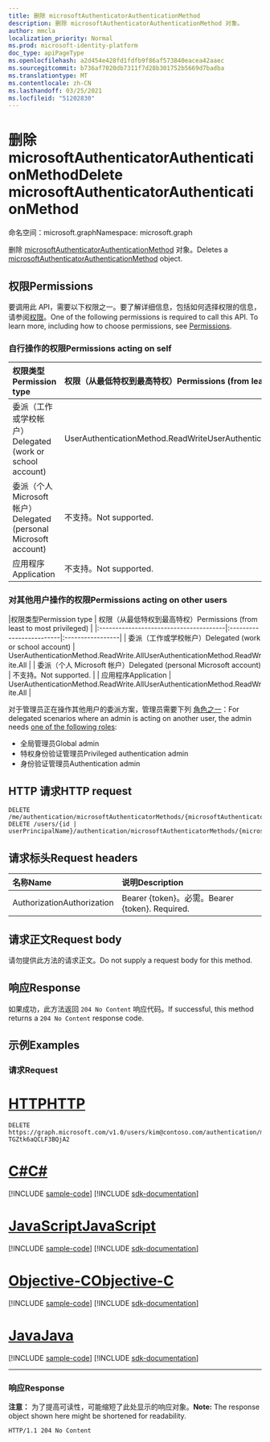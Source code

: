 ```yaml
---
title: 删除 microsoftAuthenticatorAuthenticationMethod
description: 删除 microsoftAuthenticatorAuthenticationMethod 对象。
author: mmcla
localization_priority: Normal
ms.prod: microsoft-identity-platform
doc_type: apiPageType
ms.openlocfilehash: a2d454e428fd1fdfb9f86af573840eacea42aaec
ms.sourcegitcommit: b736af7020db7311f7d28b301752b5669d7badba
ms.translationtype: MT
ms.contentlocale: zh-CN
ms.lasthandoff: 03/25/2021
ms.locfileid: "51202830"
---
```

# <a name="delete-microsoftauthenticatorauthenticationmethod"></a><span data-ttu-id="edd52-103">删除 microsoftAuthenticatorAuthenticationMethod</span><span class="sxs-lookup"><span data-stu-id="edd52-103">Delete microsoftAuthenticatorAuthenticationMethod</span></span>
<span data-ttu-id="edd52-104">命名空间：microsoft.graph</span><span class="sxs-lookup"><span data-stu-id="edd52-104">Namespace: microsoft.graph</span></span>

<span data-ttu-id="edd52-105">删除 [microsoftAuthenticatorAuthenticationMethod](../resources/microsoftauthenticatorauthenticationmethod.md) 对象。</span><span class="sxs-lookup"><span data-stu-id="edd52-105">Deletes a [microsoftAuthenticatorAuthenticationMethod](../resources/microsoftauthenticatorauthenticationmethod.md) object.</span></span>

## <a name="permissions"></a><span data-ttu-id="edd52-106">权限</span><span class="sxs-lookup"><span data-stu-id="edd52-106">Permissions</span></span>

<span data-ttu-id="edd52-p101">要调用此 API，需要以下权限之一。要了解详细信息，包括如何选择权限的信息，请参阅[权限](/graph/permissions-reference)。</span><span class="sxs-lookup"><span data-stu-id="edd52-p101">One of the following permissions is required to call this API. To learn more, including how to choose permissions, see [Permissions](/graph/permissions-reference).</span></span>

### <a name="permissions-acting-on-self"></a><span data-ttu-id="edd52-109">自行操作的权限</span><span class="sxs-lookup"><span data-stu-id="edd52-109">Permissions acting on self</span></span>

|<span data-ttu-id="edd52-110">权限类型</span><span class="sxs-lookup"><span data-stu-id="edd52-110">Permission type</span></span>      | <span data-ttu-id="edd52-111">权限（从最低特权到最高特权）</span><span class="sxs-lookup"><span data-stu-id="edd52-111">Permissions (from least to most privileged)</span></span>              |
|:---------------------------------------|:-------------------------|
| <span data-ttu-id="edd52-112">委派（工作或学校帐户）</span><span class="sxs-lookup"><span data-stu-id="edd52-112">Delegated (work or school account)</span></span>     | <span data-ttu-id="edd52-113">UserAuthenticationMethod.ReadWrite</span><span class="sxs-lookup"><span data-stu-id="edd52-113">UserAuthenticationMethod.ReadWrite</span></span> |
| <span data-ttu-id="edd52-114">委派（个人 Microsoft 帐户）</span><span class="sxs-lookup"><span data-stu-id="edd52-114">Delegated (personal Microsoft account)</span></span> | <span data-ttu-id="edd52-115">不支持。</span><span class="sxs-lookup"><span data-stu-id="edd52-115">Not supported.</span></span> |
| <span data-ttu-id="edd52-116">应用程序</span><span class="sxs-lookup"><span data-stu-id="edd52-116">Application</span></span>                            | <span data-ttu-id="edd52-117">不支持。</span><span class="sxs-lookup"><span data-stu-id="edd52-117">Not supported.</span></span> |

### <a name="permissions-acting-on-other-users"></a><span data-ttu-id="edd52-118">对其他用户操作的权限</span><span class="sxs-lookup"><span data-stu-id="edd52-118">Permissions acting on other users</span></span>

|<span data-ttu-id="edd52-119">权限类型</span><span class="sxs-lookup"><span data-stu-id="edd52-119">Permission type</span></span>      | <span data-ttu-id="edd52-120">权限（从最低特权到最高特权）</span><span class="sxs-lookup"><span data-stu-id="edd52-120">Permissions (from least to most privileged)</span></span>              |
|:---------------------------------------|:-------------------------|:-----------------|
| <span data-ttu-id="edd52-121">委派（工作或学校帐户）</span><span class="sxs-lookup"><span data-stu-id="edd52-121">Delegated (work or school account)</span></span>     | <span data-ttu-id="edd52-122">UserAuthenticationMethod.ReadWrite.All</span><span class="sxs-lookup"><span data-stu-id="edd52-122">UserAuthenticationMethod.ReadWrite.All</span></span> |
| <span data-ttu-id="edd52-123">委派（个人 Microsoft 帐户）</span><span class="sxs-lookup"><span data-stu-id="edd52-123">Delegated (personal Microsoft account)</span></span> | <span data-ttu-id="edd52-124">不支持。</span><span class="sxs-lookup"><span data-stu-id="edd52-124">Not supported.</span></span> |
| <span data-ttu-id="edd52-125">应用程序</span><span class="sxs-lookup"><span data-stu-id="edd52-125">Application</span></span>                            | <span data-ttu-id="edd52-126">UserAuthenticationMethod.ReadWrite.All</span><span class="sxs-lookup"><span data-stu-id="edd52-126">UserAuthenticationMethod.ReadWrite.All</span></span> |

<span data-ttu-id="edd52-127">对于管理员正在操作其他用户的委派方案，管理员需要下列 [角色之一](/azure/active-directory/users-groups-roles/directory-assign-admin-roles#available-roles)：</span><span class="sxs-lookup"><span data-stu-id="edd52-127">For delegated scenarios where an admin is acting on another user, the admin needs [one of the following roles](/azure/active-directory/users-groups-roles/directory-assign-admin-roles#available-roles):</span></span>
* <span data-ttu-id="edd52-128">全局管理员</span><span class="sxs-lookup"><span data-stu-id="edd52-128">Global admin</span></span>
* <span data-ttu-id="edd52-129">特权身份验证管理员</span><span class="sxs-lookup"><span data-stu-id="edd52-129">Privileged authentication admin</span></span>
* <span data-ttu-id="edd52-130">身份验证管理员</span><span class="sxs-lookup"><span data-stu-id="edd52-130">Authentication admin</span></span>

## <a name="http-request"></a><span data-ttu-id="edd52-131">HTTP 请求</span><span class="sxs-lookup"><span data-stu-id="edd52-131">HTTP request</span></span>

<!-- {
  "blockType": "ignored"
}
-->
``` http
DELETE /me/authentication/microsoftAuthenticatorMethods/{microsoftAuthenticatorAuthenticationMethodId}
DELETE /users/{id | userPrincipalName}/authentication/microsoftAuthenticatorMethods/{microsoftAuthenticatorAuthenticationMethodId}
```

## <a name="request-headers"></a><span data-ttu-id="edd52-132">请求标头</span><span class="sxs-lookup"><span data-stu-id="edd52-132">Request headers</span></span>
|<span data-ttu-id="edd52-133">名称</span><span class="sxs-lookup"><span data-stu-id="edd52-133">Name</span></span>|<span data-ttu-id="edd52-134">说明</span><span class="sxs-lookup"><span data-stu-id="edd52-134">Description</span></span>|
|:---|:---|
|<span data-ttu-id="edd52-135">Authorization</span><span class="sxs-lookup"><span data-stu-id="edd52-135">Authorization</span></span>|<span data-ttu-id="edd52-p102">Bearer {token}。必需。</span><span class="sxs-lookup"><span data-stu-id="edd52-p102">Bearer {token}. Required.</span></span>|

## <a name="request-body"></a><span data-ttu-id="edd52-138">请求正文</span><span class="sxs-lookup"><span data-stu-id="edd52-138">Request body</span></span>
<span data-ttu-id="edd52-139">请勿提供此方法的请求正文。</span><span class="sxs-lookup"><span data-stu-id="edd52-139">Do not supply a request body for this method.</span></span>

## <a name="response"></a><span data-ttu-id="edd52-140">响应</span><span class="sxs-lookup"><span data-stu-id="edd52-140">Response</span></span>

<span data-ttu-id="edd52-141">如果成功，此方法返回 `204 No Content` 响应代码。</span><span class="sxs-lookup"><span data-stu-id="edd52-141">If successful, this method returns a `204 No Content` response code.</span></span>

## <a name="examples"></a><span data-ttu-id="edd52-142">示例</span><span class="sxs-lookup"><span data-stu-id="edd52-142">Examples</span></span>

### <a name="request"></a><span data-ttu-id="edd52-143">请求</span><span class="sxs-lookup"><span data-stu-id="edd52-143">Request</span></span>

# <a name="http"></a>[<span data-ttu-id="edd52-144">HTTP</span><span class="sxs-lookup"><span data-stu-id="edd52-144">HTTP</span></span>](#tab/http)
<!-- {
  "blockType": "request",
  "name": "delete_microsoftauthenticatorauthenticationmethod"
}
-->
``` http
DELETE https://graph.microsoft.com/v1.0/users/kim@contoso.com/authentication/microsoftAuthenticatorMethods/_jpuR-TGZtk6aQCLF3BQjA2
```
# <a name="c"></a>[<span data-ttu-id="edd52-145">C#</span><span class="sxs-lookup"><span data-stu-id="edd52-145">C#</span></span>](#tab/csharp)
[!INCLUDE [sample-code](../includes/snippets/csharp/delete-microsoftauthenticatorauthenticationmethod-csharp-snippets.md)]
[!INCLUDE [sdk-documentation](../includes/snippets/snippets-sdk-documentation-link.md)]

# <a name="javascript"></a>[<span data-ttu-id="edd52-146">JavaScript</span><span class="sxs-lookup"><span data-stu-id="edd52-146">JavaScript</span></span>](#tab/javascript)
[!INCLUDE [sample-code](../includes/snippets/javascript/delete-microsoftauthenticatorauthenticationmethod-javascript-snippets.md)]
[!INCLUDE [sdk-documentation](../includes/snippets/snippets-sdk-documentation-link.md)]

# <a name="objective-c"></a>[<span data-ttu-id="edd52-147">Objective-C</span><span class="sxs-lookup"><span data-stu-id="edd52-147">Objective-C</span></span>](#tab/objc)
[!INCLUDE [sample-code](../includes/snippets/objc/delete-microsoftauthenticatorauthenticationmethod-objc-snippets.md)]
[!INCLUDE [sdk-documentation](../includes/snippets/snippets-sdk-documentation-link.md)]

# <a name="java"></a>[<span data-ttu-id="edd52-148">Java</span><span class="sxs-lookup"><span data-stu-id="edd52-148">Java</span></span>](#tab/java)
[!INCLUDE [sample-code](../includes/snippets/java/delete-microsoftauthenticatorauthenticationmethod-java-snippets.md)]
[!INCLUDE [sdk-documentation](../includes/snippets/snippets-sdk-documentation-link.md)]

---



### <a name="response"></a><span data-ttu-id="edd52-149">响应</span><span class="sxs-lookup"><span data-stu-id="edd52-149">Response</span></span>
<span data-ttu-id="edd52-150">**注意：** 为了提高可读性，可能缩短了此处显示的响应对象。</span><span class="sxs-lookup"><span data-stu-id="edd52-150">**Note:** The response object shown here might be shortened for readability.</span></span>
<!-- {
  "blockType": "response",
  "truncated": true
}
-->
``` http
HTTP/1.1 204 No Content
```

